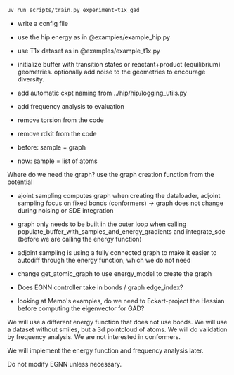 

```bash
uv run scripts/train.py experiment=t1x_gad
```

- write a config file
- use the hip energy as in @examples/example_hip.py
- use T1x dataset as in @examples/example_t1x.py
- initialize buffer with transition states or reactant+product (equilibrium) geometries. optionally add noise to the geometries to encourage diversity.
- add automatic ckpt naming from ../hip/hip/logging_utils.py
- add frequency analysis to evaluation

- remove torsion from the code
- remove rdkit from the code

- before: sample = graph
- now: sample = list of atoms

Where do we need the graph?
use the graph creation function from the potential
- ajoint sampling computes graph when creating the dataloader, adjoint sampling focus on fixed bonds (conformers) -> graph does not change during noising or SDE integration
- graph only needs to be built in the outer loop when calling populate_buffer_with_samples_and_energy_gradients and integrate_sde (before we are calling the energy function)
- adjoint sampling is using a fully connected graph to make it easier to autodiff through the energy function, which we do not need
- change get_atomic_graph to use energy_model to create the graph
- Does EGNN controller take in bonds / graph edge_index?

- looking at Memo's examples, do we need to Eckart-project the Hessian before computing the eigenvector for GAD?


We will use a different energy function that does not use bonds. We will use a dataset without smiles, but a 3d pointcloud of atoms. We will do validation by frequency analysis.
We are not interested in conformers.

We will implement the energy function and frequency analysis later.

Do not modify EGNN unless necessary.

